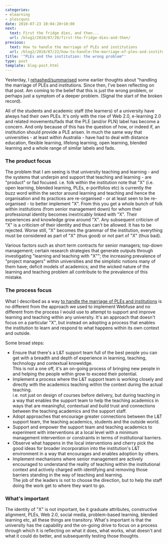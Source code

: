 ```yaml
---
categories:
- elearning
- plescquni
date: 2010-07-23 10:04:20+10:00
next:
  text: First the fridge dies, and then...
  url: /blog2/2010/07/28/first-the-fridge-dies-and-then/
previous:
  text: How to handle the marriage of PLEs and institutions
  url: /blog2/2010/07/22/how-to-handle-the-marriage-of-ples-and-institutions/
title: '"PLEs and the institution: the wrong problem"'
type: post
template: blog-post.html
---
```

Yesterday, I [rehashed/summarised](/blog2/2010/07/22/how-to-handle-the-marriage-of-ples-and-institutions/) some earlier thoughts about "handling the marriage of PLEs and institutions. Since then, I've been reflecting on that post. Am coming to the belief that this is just the wrong problem, or perhaps just a symptom of a deeper problem. (Signal the start of the broken record).

All of the students and academic staff (the learners) of a university have always had their own PLEs. It's only with the rise of Web 2.0, e-learning 2.0 and related movements/fads that the PLE (and/or PLN) label has become a concern. And only because of this has the question of how, or indeed if, an institution should provide a PLE arisen. In much the same way that universities - at least within Australia - have had to deal with distance education, flexible learning, lifelong learning, open learning, blended learning and a whole range of similar labels and fads.

### The product focus

The problem that I am seeing is that university teaching and learning - and the systems that underpin and support that teaching and learning - are "product" or fad focused. i.e. folk within the institution note that "X" (i.e. open learning, blended learning, PLEs, e-portfolios etc) is currently the buzz word within the sector around learning and teaching and hence the organisation and its practices are re-organised - or at least seen to be re-organised - to better implement "X". From this you get a whole bunch of folk within institutions (from senior management down) for whom their professional identity becomes inextricably linked with "X". Their experiences and knowledge grow around "X". Any subsequent criticism of "X" is a criticism of their identity and thus can't be allowed. It has to be rejected. Worse still, "X" becomes the grammar of the institution, everything must be considered as part of "X" (thus good) or not part of "X" (thus bad).

Various factors such as short term contracts for senior managers; top-down management; certain research strategies that generate outputs through investigating "learning and teaching with "X""; the increasing prevalence of "project managers" within universities and the simplistic notions many of them have; deficit models of academics; and the wicked nature of the learning and teaching problem all contribute to the prevalence of this mistake.

### The process focus

What I described as a way [to handle the marriage of PLEs and institutions](/blog2/2010/07/22/how-to-handle-the-marriage-of-ples-and-institutions/) is no different from the approach we used to implement Webfuse and no different from the process I would use to attempt to support and improve learning and teaching within any university. It's an approach that doesn't focus on a particular "X", but instead on adopting a process that enables the institution to learn and respond to what happens within its own context and outside.

Some broad steps:

- Ensure that there's a L&T support team full of the best people you can get with a breadth and depth of experience in learning, teaching, technology and contextual knoweldge.  
    This is not a one off, it's an on-going process of bringing new people in and helping the people within grow to exceed their potential.
- Implement a process where the L&T support team is working closely and directly with the academics teaching within the context during the actual teaching.  
    i.e. not just on design of courses before delivery, but during teaching in a way that enables the support team to help the teaching academics in ways that are meaningful, contextual and build trust and connections between the teaching academics and the support staff.
- Adopt approaches that encourage greater connections between the L&T support team, the teaching academics, students and the outside world.
- Support and empower the support team and teaching academics to experiment with interventions at a local level with a minimum management intervention or constraints in terms of institutional barriers.
- Observe what happens in the local interventions and cherry pick the good ideas for broader incorporation into the institution's L&T environment in a way that encourages and enables adoption by others.
- Implement mechanisms where senior management are actively encouraged to understand the reality of teaching within the institutional context and actively charged with identifying and removing those barriers standing in the way of teaching and learning.  
    The job of the leaders is not to choose the direction, but to help the staff doing the work get to where they want to go.

### What's important

The identity of "X" is not important, be it graduate attributes, constructive alignment, PLEs, Web 2.0, social media, problem-based learning, blended learning etc, all these things are transitory. What's important is that the university has the capability and the on-going drive to focus on a process through which it is reflecting on what it does, what works, what doesn't and what it could do better, and subsequently testing those thoughts.